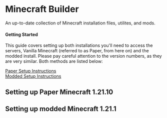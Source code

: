# Minecraft Builder
An up-to-date collection of Minecraft installation files, utilites, and mods.  
  

#### Getting Started 
This guide covers setting up both installations you'll need to access the servers, Vanilla Minecraft (referred to as Paper, from here on) and the modded install. Please pay careful attention to the version numbers, as they are very similar. Both methods are listed below:  

[Paper Setup Instructions](#setting_up_paper_minecraft_1.21.10)  
[Modded Setup Instructions](#setting_up_modded_minecraft_1.21.1)  

  

  

## Setting up Paper Minecraft 1.21.10

## Setting up modded Minecraft 1.21.1
